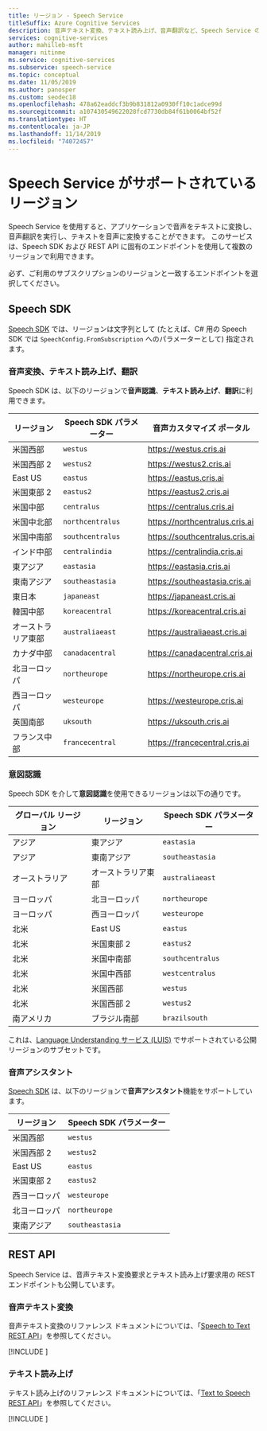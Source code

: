```yaml
---
title: リージョン - Speech Service
titleSuffix: Azure Cognitive Services
description: 音声テキスト変換、テキスト読み上げ、音声翻訳など、Speech Service の利用可能なリージョンとエンドポイントの一覧。
services: cognitive-services
author: mahilleb-msft
manager: nitinme
ms.service: cognitive-services
ms.subservice: speech-service
ms.topic: conceptual
ms.date: 11/05/2019
ms.author: panosper
ms.custom: seodec18
ms.openlocfilehash: 478a62eaddcf3b9b831812a0930ff10c1adce99d
ms.sourcegitcommit: a107430549622028fcd7730db84f61b0064bf52f
ms.translationtype: HT
ms.contentlocale: ja-JP
ms.lasthandoff: 11/14/2019
ms.locfileid: "74072457"
---
```

# <a name="speech-service-supported-regions"></a>Speech Service がサポートされているリージョン

Speech Service を使用すると、アプリケーションで音声をテキストに変換し、音声翻訳を実行し、テキストを音声に変換することができます。 このサービスは、Speech SDK および REST API に固有のエンドポイントを使用して複数のリージョンで利用できます。

必ず、ご利用のサブスクリプションのリージョンと一致するエンドポイントを選択してください。

## <a name="speech-sdk"></a>Speech SDK

[Speech SDK](speech-sdk.md) では、リージョンは文字列として (たとえば、C# 用の Speech SDK では `SpeechConfig.FromSubscription` へのパラメーターとして) 指定されます。

### <a name="speech-to-text-text-to-speech-and-translation"></a>音声変換、テキスト読み上げ、翻訳

Speech SDK は、以下のリージョンで**音声認識**、**テキスト読み上げ**、**翻訳**に利用できます。

| リージョン           | Speech SDK パラメーター | 音声カスタマイズ ポータル    |
| ---------------- | -------------------- | ------------------------------ |
| 米国西部          | `westus`             | https://westus.cris.ai         |
| 米国西部 2        | `westus2`            | https://westus2.cris.ai        |
| East US          | `eastus`             | https://eastus.cris.ai         |
| 米国東部 2        | `eastus2`            | https://eastus2.cris.ai        |
| 米国中部       | `centralus`          | https://centralus.cris.ai      |
| 米国中北部 | `northcentralus`     | https://northcentralus.cris.ai |
| 米国中南部 | `southcentralus`     | https://southcentralus.cris.ai |
| インド中部    | `centralindia`       | https://centralindia.cris.ai   |
| 東アジア        | `eastasia`           | https://eastasia.cris.ai       |
| 東南アジア   | `southeastasia`      | https://southeastasia.cris.ai  |
| 東日本       | `japaneast`          | https://japaneast.cris.ai      |
| 韓国中部    | `koreacentral`       | https://koreacentral.cris.ai   |
| オーストラリア東部   | `australiaeast`      | https://australiaeast.cris.ai  |
| カナダ中部   | `canadacentral`      | https://canadacentral.cris.ai  |
| 北ヨーロッパ     | `northeurope`        | https://northeurope.cris.ai    |
| 西ヨーロッパ      | `westeurope`         | https://westeurope.cris.ai     |
| 英国南部         | `uksouth`            | https://uksouth.cris.ai        |
| フランス中部   | `francecentral`      | https://francecentral.cris.ai  |

### <a name="intent-recognition"></a>意図認識

Speech SDK を介して**意図認識**を使用できるリージョンは以下の通りです。

| グローバル リージョン | リージョン           | Speech SDK パラメーター |
| ------------- | ---------------- | -------------------- |
| アジア          | 東アジア        | `eastasia`           |
| アジア          | 東南アジア   | `southeastasia`      |
| オーストラリア     | オーストラリア東部   | `australiaeast`      |
| ヨーロッパ        | 北ヨーロッパ     | `northeurope`        |
| ヨーロッパ        | 西ヨーロッパ      | `westeurope`         |
| 北米 | East US          | `eastus`             |
| 北米 | 米国東部 2        | `eastus2`            |
| 北米 | 米国中南部 | `southcentralus`     |
| 北米 | 米国中西部  | `westcentralus`      |
| 北米 | 米国西部          | `westus`             |
| 北米 | 米国西部 2        | `westus2`            |
| 南アメリカ | ブラジル南部     | `brazilsouth`        |

これは、[Language Understanding サービス (LUIS)](/azure/cognitive-services/luis/luis-reference-regions) でサポートされている公開リージョンのサブセットです。

### <a name="voice-assistants"></a>音声アシスタント

[Speech SDK](speech-sdk.md) は、以下のリージョンで**音声アシスタント**機能をサポートしています。

| リージョン         | Speech SDK パラメーター |
| -------------- | -------------------- |
| 米国西部        | `westus`             |
| 米国西部 2      | `westus2`            |
| East US        | `eastus`             |
| 米国東部 2      | `eastus2`            |
| 西ヨーロッパ    | `westeurope`         |
| 北ヨーロッパ   | `northeurope`        |
| 東南アジア | `southeastasia`      |

## <a name="rest-apis"></a>REST API

Speech Service は、音声テキスト変換要求とテキスト読み上げ要求用の REST エンドポイントも公開しています。

### <a name="speech-to-text"></a>音声テキスト変換

音声テキスト変換のリファレンス ドキュメントについては、「[Speech to Text REST API](rest-speech-to-text.md)」を参照してください。

[!INCLUDE [](../../../includes/cognitive-services-speech-service-endpoints-speech-to-text.md)]

### <a name="text-to-speech"></a>テキスト読み上げ

テキスト読み上げのリファレンス ドキュメントについては、「[Text to Speech REST API](rest-text-to-speech.md)」を参照してください。

[!INCLUDE [](../../../includes/cognitive-services-speech-service-endpoints-text-to-speech.md)]
